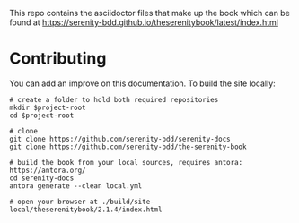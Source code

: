 This repo contains the asciidoctor files that make up the book which can be found at https://serenity-bdd.github.io/theserenitybook/latest/index.html 

# Contributing
You can add an improve on this documentation. To build the site locally:

    # create a folder to hold both required repositories
    mkdir $project-root
    cd $project-root
    
    # clone
    git clone https://github.com/serenity-bdd/serenity-docs
    git clone https://github.com/serenity-bdd/the-serenity-book
    
    # build the book from your local sources, requires antora: https://antora.org/
    cd serenity-docs
    antora generate --clean local.yml
    
    # open your browser at ./build/site-local/theserenitybook/2.1.4/index.html